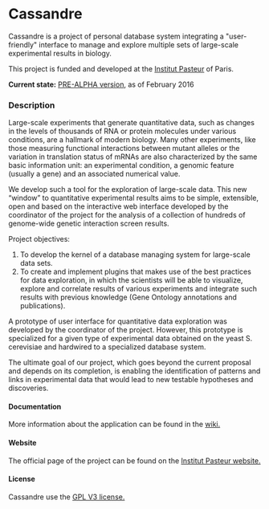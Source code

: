 Cassandre
=========

Cassandre is a project of personal database system integrating a "user-friendly" interface to manage and explore multiple sets of large-scale experimental results in biology.

This project is funded and developed at the [Institut Pasteur](http://www.pasteur.fr/fr) of Paris.

**Current state:** [PRE-ALPHA version](https://www.wordnik.com/words/pre-alpha%20version), as of February 2016

### Description

Large-scale experiments that generate quantitative data, such as changes in the levels of thousands of RNA or protein molecules under various conditions, are a hallmark of modern biology. Many other experiments, like those measuring functional interactions between mutant alleles or the variation in translation status of mRNAs are also characterized by the same basic information unit: an experimental condition, a genomic feature (usually a gene) and an associated numerical value. 

We develop such a tool for the exploration of large-scale data. This new “window” to quantitative experimental results aims to be simple, extensible, open and based on the interactive web interface developed by the coordinator of the project for the analysis of a collection of hundreds of genome-wide genetic interaction screen results.

Project objectives: 

1. To develop the kernel of a database managing system for large-scale data sets. 
2. To create and implement plugins that makes use of the best practices for data exploration, in which the scientists will be able to visualize, explore and correlate results of various experiments and integrate such results with previous knowledge (Gene Ontology annotations and publications).
 
A prototype of user interface for quantitative data exploration was developed by the coordinator of the project. However, this prototype is specialized for a given type of experimental data obtained on the yeast S. cerevisiae and hardwired to a specialized database system.

The ultimate goal of our project, which goes beyond the current proposal and depends on its completion, is enabling the identification of patterns and links in experimental data that would lead to new testable hypotheses and discoveries.

#### Documentation

More information about the application can be found in the [wiki.](https://github.com/C3BI-pasteur-fr/Cassandre/wiki)

#### Website

The official page of the project can be found on the [Institut Pasteur website.](https://research.pasteur.fr/fr/project/gim_cassandre/)

#### License

Cassandre use the [GPL V3 license.](https://github.com/C3BI-pasteur-fr/Cassandre/wiki/license)
